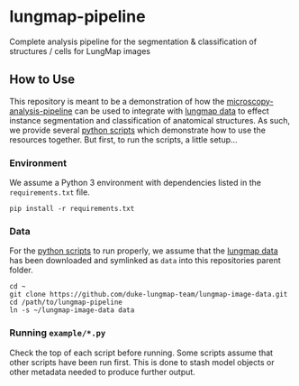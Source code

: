 # lungmap-pipeline
Complete analysis pipeline for the segmentation &amp; classification of structures / cells for LungMap images


## How to Use
This repository is meant to be a demonstration of how the [microscopy-analysis-pipeline](https://github.com/duke-lungmap-team/microscopy-analysis-pipeline)
can be used to integrate with [lungmap data](https://github.com/duke-lungmap-team/lungmap-image-data) to effect
instance segmentation and classification of anatomical structures. As such, we provide several [python scripts](examples)
which demonstrate how to use the resources together. But first, to run the scripts, a little setup...

### Environment
We assume a Python 3 environment with dependencies listed in the `requirements.txt` file.
```
pip install -r requirements.txt
```

### Data
For the [python scripts](examples) to run properly, we assume that the [lungmap data](https://github.com/duke-lungmap-team/lungmap-image-data)
has been downloaded and symlinked as `data` into this repositories parent folder.
```
cd ~
git clone https://github.com/duke-lungmap-team/lungmap-image-data.git
cd /path/to/lungmap-pipeline
ln -s ~/lungmap-image-data data
```

### Running `example/*.py`
Check the top of each script before running. Some scripts assume that other scripts have been run first. This is 
done to stash model objects or other metadata needed to produce further output.